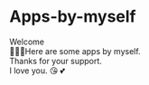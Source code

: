 # Apps-by-myself
Welcome          
🙂🙂🙂Here are some apps by myself.      
Thanks for your support.    
I love you. 😘 💕 
